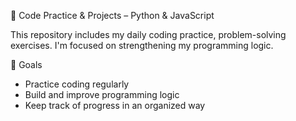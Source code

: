 🧠 Code Practice & Projects – Python & JavaScript

This repository includes my daily coding practice, problem-solving exercises. I'm focused on strengthening my programming logic.


🚀 Goals
- Practice coding regularly
- Build and improve programming logic
- Keep track of progress in an organized way
